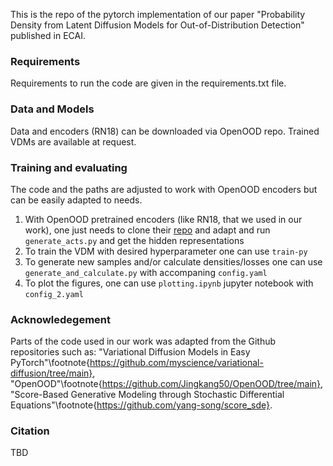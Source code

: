 This is the repo of the pytorch implementation of our paper "Probability Density from Latent Diffusion Models for Out-of-Distribution Detection" published in ECAI.

### Requirements

Requirements to run the code are given in the requirements.txt file.

### Data and Models

Data and encoders (RN18) can be downloaded via OpenOOD repo. Trained VDMs are available at request.

### Training and evaluating
The code and the paths are adjusted to work with OpenOOD encoders but can be easily adapted to needs.

1) With OpenOOD pretrained encoders (like RN18, that we used in our work), one just needs to clone their [repo](https://github.com/Jingkang50/OpenOOD/tree/main) and adapt and run `generate_acts.py` and get the hidden representations
2) To train the VDM with desired hyperparameter one can use `train-py` 
3) To generate new samples and/or calculate densities/losses one can use `generate_and_calculate.py` with accompaning `config.yaml` 
4) To plot the figures, one can use `plotting.ipynb` jupyter notebook with `config_2.yaml` 

### Acknowledegement

Parts of the code used in our work was adapted from the Github repositories such as: "Variational Diffusion Models in Easy PyTorch"\footnote{https://github.com/myscience/variational-diffusion/tree/main}, "OpenOOD"\footnote{https://github.com/Jingkang50/OpenOOD/tree/main}, "Score-Based Generative Modeling through Stochastic Differential Equations"\footnote{https://github.com/yang-song/score_sde}.

### Citation
TBD